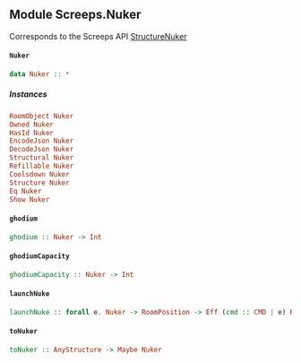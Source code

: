 ## Module Screeps.Nuker

Corresponds to the Screeps API [StructureNuker](http://support.screeps.com/hc/en-us/articles/208488255-StructureNuker)

#### `Nuker`

``` purescript
data Nuker :: *
```

##### Instances
``` purescript
RoomObject Nuker
Owned Nuker
HasId Nuker
EncodeJson Nuker
DecodeJson Nuker
Structural Nuker
Refillable Nuker
Coolsdown Nuker
Structure Nuker
Eq Nuker
Show Nuker
```

#### `ghodium`

``` purescript
ghodium :: Nuker -> Int
```

#### `ghodiumCapacity`

``` purescript
ghodiumCapacity :: Nuker -> Int
```

#### `launchNuke`

``` purescript
launchNuke :: forall e. Nuker -> RoomPosition -> Eff (cmd :: CMD | e) ReturnCode
```

#### `toNuker`

``` purescript
toNuker :: AnyStructure -> Maybe Nuker
```


